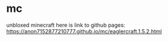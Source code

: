 # mc
unbloxed minecraft
here is link to github pages: https://anon7152877210777.github.io/mc/eaglercraft.1.5.2.html

